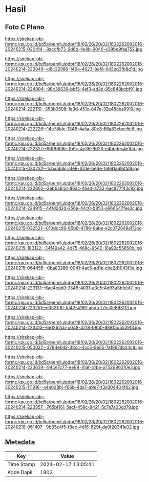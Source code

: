 # Hasil

## Foto C Plano

https://sirekap-obj-formc.kpu.go.id/bd5a/pemilu/pdpr/18/02/26/20/02/1802262002016-20240215-020414--8acdfb73-6d6d-4e8b-9040-e39be9faa752.jpg

https://sirekap-obj-formc.kpu.go.id/bd5a/pemilu/pdpr/18/02/26/20/02/1802262002016-20240214-222049--d8c32086-149e-4623-8ef8-0d3ed3fb8d1d.jpg

https://sirekap-obj-formc.kpu.go.id/bd5a/pemilu/pdpr/18/02/26/20/02/1802262002016-20240214-224804--98c36636-bbf3-4ef3-ad2d-95c848bcbf91.jpg

https://sirekap-obj-formc.kpu.go.id/bd5a/pemilu/pdpr/18/02/26/20/02/1802262002016-20240214-222110--353b3608-1e3d-451c-847e-32e45cea9910.jpg

https://sirekap-obj-formc.kpu.go.id/bd5a/pemilu/pdpr/18/02/26/20/02/1802262002016-20240214-222226--14c78bfe-1346-4a5a-80c3-86a83cbee5e8.jpg

https://sirekap-obj-formc.kpu.go.id/bd5a/pemilu/pdpr/18/02/26/20/02/1802262002016-20240214-222327--96f8606e-fb9c-4e36-9623-e4bbdec4e1bb.jpg

https://sirekap-obj-formc.kpu.go.id/bd5a/pemilu/pdpr/18/02/26/20/02/1802262002016-20240215-030232--1cbaab8c-afe9-47de-bede-16991a694fd9.jpg

https://sirekap-obj-formc.kpu.go.id/bd5a/pemilu/pdpr/18/02/26/20/02/1802262002016-20240214-222602--2eb6a94d-86ac-4be3-a733-6ac877f43c92.jpg

https://sirekap-obj-formc.kpu.go.id/bd5a/pemilu/pdpr/18/02/26/20/02/1802262002016-20240214-224915--44fd2d2d-256a-44c0-b853-a666547fee2c.jpg

https://sirekap-obj-formc.kpu.go.id/bd5a/pemilu/pdpr/18/02/26/20/02/1802262002016-20240215-032521--010ddc96-85b0-4786-8abe-a2c072649a17.jpg

https://sirekap-obj-formc.kpu.go.id/bd5a/pemilu/pdpr/18/02/26/20/02/1802262002016-20240215-183122--34f49a42-4d75-468c-9542-16a92c55650b.jpg

https://sirekap-obj-formc.kpu.go.id/bd5a/pemilu/pdpr/18/02/26/20/02/1802262002016-20240215-064455--0ba83286-0041-4ac5-ad1e-cbe2d1043f3e.jpg

https://sirekap-obj-formc.kpu.go.id/bd5a/pemilu/pdpr/18/02/26/20/02/1802262002016-20240214-223131--6ae4edd0-7346-4031-a3c5-4d93a3bfcbf7.jpg

https://sirekap-obj-formc.kpu.go.id/bd5a/pemilu/pdpr/18/02/26/20/02/1802262002016-20240214-223251--e0521f8f-fd42-4199-a5db-f7ea0e863113.jpg

https://sirekap-obj-formc.kpu.go.id/bd5a/pemilu/pdpr/18/02/26/20/02/1802262002016-20240214-223413--6e1262cb-c048-4218-b8b0-98815d5529f3.jpg

https://sirekap-obj-formc.kpu.go.id/bd5a/pemilu/pdpr/18/02/26/20/02/1802262002016-20240215-050037--3784e0d2-38cc-4cc5-9e55-7a1997db34c8.jpg

https://sirekap-obj-formc.kpu.go.id/bd5a/pemilu/pdpr/18/02/26/20/02/1802262002016-20240214-223639--94ce7c77-ee84-41af-b1be-a752986310e3.jpg

https://sirekap-obj-formc.kpu.go.id/bd5a/pemilu/pdpr/18/02/26/20/02/1802262002016-20240215-111916--a4e6d8b1-f66b-4da7-a9e7-f3d304404f62.jpg

https://sirekap-obj-formc.kpu.go.id/bd5a/pemilu/pdpr/18/02/26/20/02/1802262002016-20240214-223857--765bf161-5acf-459c-8421-5c7a7a03cb79.jpg

https://sirekap-obj-formc.kpu.go.id/bd5a/pemilu/pdpr/18/02/26/20/02/1802262002016-20240216-061407--9b35c4f5-f8ec-4d16-829f-de0f20341e02.jpg


## Metadata

| Key        | Value               |
| ---------- | ------------------- |
| Time Stamp | 2024-02-17 13:05:41 |
| Kode Dapil | 1802                |




